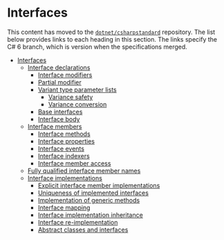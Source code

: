 # Interfaces

This content has moved to the [`dotnet/csharpstandard`](https://github.com/dotnet/csharpstandard) repository.
The list below provides links to each heading in this section. The links specify the C# 6 branch, which is version when the specifications merged.

- <a id="interfaces"></a>[Interfaces](https://github.com/dotnet/csharpstandard/blob/draft-v6/standard/interfaces.md#17-interfaces)
  - <a id="interface-declarations"></a>[Interface declarations](https://github.com/dotnet/csharpstandard/blob/draft-v6/standard/interfaces.md#172-interface-declarations)
    - <a id="interface-modifiers"></a>[Interface modifiers](https://github.com/dotnet/csharpstandard/blob/draft-v6/standard/interfaces.md#1722-interface-modifiers)
    - <a id="partial-modifier"></a>[Partial modifier](https://github.com/dotnet/csharpstandard/blob/draft-v6/standard/classes.md#1427-partial-declarations)
    - <a id="variant-type-parameter-lists"></a>[Variant type parameter lists](https://github.com/dotnet/csharpstandard/blob/draft-v6/standard/interfaces.md#1723-variant-type-parameter-lists)
      - <a id="variance-safety"></a>[Variance safety](https://github.com/dotnet/csharpstandard/blob/draft-v6/standard/interfaces.md#17232-variance-safety)
      - <a id="variance-conversion"></a>[Variance conversion](https://github.com/dotnet/csharpstandard/blob/draft-v6/standard/interfaces.md#17233-variance-conversion)
    - <a id="base-interfaces"></a>[Base interfaces](https://github.com/dotnet/csharpstandard/blob/draft-v6/standard/interfaces.md#1724-base-interfaces)
    - <a id="interface-body"></a>[Interface body](https://github.com/dotnet/csharpstandard/blob/draft-v6/standard/interfaces.md#173-interface-body)
  - <a id="interface-members"></a>[Interface members](https://github.com/dotnet/csharpstandard/blob/draft-v6/standard/interfaces.md#174-interface-members)
    - <a id="interface-methods"></a>[Interface methods](https://github.com/dotnet/csharpstandard/blob/draft-v6/standard/interfaces.md#1742-interface-methods)
    - <a id="interface-properties"></a>[Interface properties](https://github.com/dotnet/csharpstandard/blob/draft-v6/standard/interfaces.md#1743-interface-properties)
    - <a id="interface-events"></a>[Interface events](https://github.com/dotnet/csharpstandard/blob/draft-v6/standard/interfaces.md#1744-interface-events)
    - <a id="interface-indexers"></a>[Interface indexers](https://github.com/dotnet/csharpstandard/blob/draft-v6/standard/interfaces.md#1745-interface-indexers)
    - <a id="interface-member-access"></a>[Interface member access](https://github.com/dotnet/csharpstandard/blob/draft-v6/standard/interfaces.md#1746-interface-member-access)
  - <a id="fully-qualified-interface-member-names"></a>[Fully qualified interface member names](https://github.com/dotnet/csharpstandard/blob/draft-v6/standard/interfaces.md#175-qualified-interface-member-names)
  - <a id="interface-implementations"></a>[Interface implementations](https://github.com/dotnet/csharpstandard/blob/draft-v6/standard/interfaces.md#176-interface-implementations)
    - <a id="explicit-interface-member-implementations"></a>[Explicit interface member implementations](https://github.com/dotnet/csharpstandard/blob/draft-v6/standard/interfaces.md#1762-explicit-interface-member-implementations)
    - <a id="uniqueness-of-implemented-interfaces"></a>[Uniqueness of implemented interfaces](https://github.com/dotnet/csharpstandard/blob/draft-v6/standard/interfaces.md#1763-uniqueness-of-implemented-interfaces)
    - <a id="implementation-of-generic-methods"></a>[Implementation of generic methods](https://github.com/dotnet/csharpstandard/blob/draft-v6/standard/interfaces.md#1764-implementation-of-generic-methods)
    - <a id="interface-mapping"></a>[Interface mapping](https://github.com/dotnet/csharpstandard/blob/draft-v6/standard/interfaces.md#1765-interface-mapping)
    - <a id="interface-implementation-inheritance"></a>[Interface implementation inheritance](https://github.com/dotnet/csharpstandard/blob/draft-v6/standard/interfaces.md#1766-interface-implementation-inheritance)
    - <a id="interface-re-implementation"></a>[Interface re-implementation](https://github.com/dotnet/csharpstandard/blob/draft-v6/standard/interfaces.md#1767-interface-re-implementation)
    - <a id="abstract-classes-and-interfaces"></a>[Abstract classes and interfaces](https://github.com/dotnet/csharpstandard/blob/draft-v6/standard/interfaces.md#1768-abstract-classes-and-interfaces)
